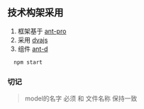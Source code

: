 ## 技术构架采用
1. 框架基于 [ant-pro](http://pro.ant.design)
2. 采用 [dvajs](https://github.com/dvajs/dva)
3. 组件 [ant-d](https://ant.design/docs/react/introduce-cn)

```javascript
  npm start
```

### 切记
> model的名字 必须 和 文件名称 保持一致